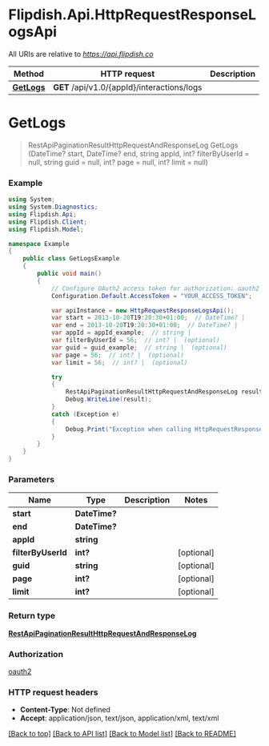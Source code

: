 # Flipdish.Api.HttpRequestResponseLogsApi

All URIs are relative to *https://api.flipdish.co*

Method | HTTP request | Description
------------- | ------------- | -------------
[**GetLogs**](HttpRequestResponseLogsApi.md#getlogs) | **GET** /api/v1.0/{appId}/interactions/logs | 


<a name="getlogs"></a>
# **GetLogs**
> RestApiPaginationResultHttpRequestAndResponseLog GetLogs (DateTime? start, DateTime? end, string appId, int? filterByUserId = null, string guid = null, int? page = null, int? limit = null)



### Example
```csharp
using System;
using System.Diagnostics;
using Flipdish.Api;
using Flipdish.Client;
using Flipdish.Model;

namespace Example
{
    public class GetLogsExample
    {
        public void main()
        {
            // Configure OAuth2 access token for authorization: oauth2
            Configuration.Default.AccessToken = "YOUR_ACCESS_TOKEN";

            var apiInstance = new HttpRequestResponseLogsApi();
            var start = 2013-10-20T19:20:30+01:00;  // DateTime? | 
            var end = 2013-10-20T19:20:30+01:00;  // DateTime? | 
            var appId = appId_example;  // string | 
            var filterByUserId = 56;  // int? |  (optional) 
            var guid = guid_example;  // string |  (optional) 
            var page = 56;  // int? |  (optional) 
            var limit = 56;  // int? |  (optional) 

            try
            {
                RestApiPaginationResultHttpRequestAndResponseLog result = apiInstance.GetLogs(start, end, appId, filterByUserId, guid, page, limit);
                Debug.WriteLine(result);
            }
            catch (Exception e)
            {
                Debug.Print("Exception when calling HttpRequestResponseLogsApi.GetLogs: " + e.Message );
            }
        }
    }
}
```

### Parameters

Name | Type | Description  | Notes
------------- | ------------- | ------------- | -------------
 **start** | **DateTime?**|  | 
 **end** | **DateTime?**|  | 
 **appId** | **string**|  | 
 **filterByUserId** | **int?**|  | [optional] 
 **guid** | **string**|  | [optional] 
 **page** | **int?**|  | [optional] 
 **limit** | **int?**|  | [optional] 

### Return type

[**RestApiPaginationResultHttpRequestAndResponseLog**](RestApiPaginationResultHttpRequestAndResponseLog.md)

### Authorization

[oauth2](../README.md#oauth2)

### HTTP request headers

 - **Content-Type**: Not defined
 - **Accept**: application/json, text/json, application/xml, text/xml

[[Back to top]](#) [[Back to API list]](../README.md#documentation-for-api-endpoints) [[Back to Model list]](../README.md#documentation-for-models) [[Back to README]](../README.md)

